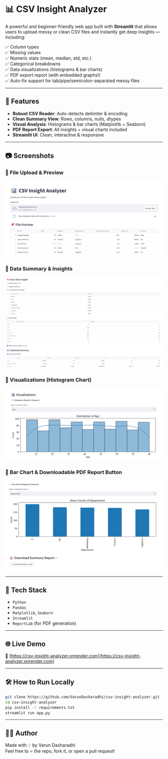 # 📊 CSV Insight Analyzer

A powerful and beginner-friendly web app built with **Streamlit** that allows users to upload messy or clean CSV files and instantly get deep insights — including:

✅ Column types  
✅ Missing values  
✅ Numeric stats (mean, median, std, etc.)  
✅ Categorical breakdowns  
✅ Data visualizations (histograms & bar charts)  
✅ PDF export report (with embedded graphs!)  
✅ Auto-fix support for tab/pipe/semicolon-separated messy files

---

## 🚀 Features

- **Robust CSV Reader**: Auto-detects delimiter & encoding
- **Clean Summary View**: Rows, columns, nulls, dtypes
- **Visual Analysis**: Histograms & bar charts (Matplotlib + Seaborn)
- **PDF Report Export**: All insights + visual charts included
- **Streamlit UI**: Clean, interactive & responsive

---

## 📷 Screenshots

### 🔹 File Upload & Preview
![Upload](screenshot1_upload.png)

### 🔹 Data Summary & Insights
![Summary](screenshot2_summary.png)

### 🔹 Visualizations (Histogram Chart)
![Charts](screenshot3_charts.png)

### 🔹 Bar Chart & Downloadable PDF Report Button
![PDF Export](screenshot4_pdf.png)


---

## 🧠 Tech Stack

- `Python`
- `Pandas`
- `Matplotlib`, `Seaborn`
- `Streamlit`
- `ReportLab` (for PDF generation)

---

## 🌐 Live Demo

🔗 [https://csv-insight-analyzer.onrender.com](https://csv-insight-analyzer.onrender.com)

---

## 🛠 How to Run Locally

```bash
git clone https://github.com/VarunDasharadhi/csv-insight-analyzer.git
cd csv-insight-analyzer
pip install -r requirements.txt
streamlit run app.py
```
---
## 👨‍💻 Author
Made with 💡 by Varun Dasharadhi  
Feel free to ⭐️ the repo, fork it, or open a pull request!
